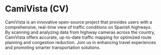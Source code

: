 # CamiVista (CV)

CamiVista is an innovative open-source project that provides users with a comprehensive, real-time view of traffic conditions on Spanish highways. By scanning and analyzing data from highway cameras across the country, CamiVista offers accurate, up-to-date traffic mapping for optimized route planning and congestion reduction. Join us in enhancing travel experiences and promoting smarter transportation solutions.

